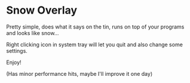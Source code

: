 # Snow Overlay
Pretty simple, does what it says on the tin, runs on top of your programs and looks like snow...

Right clicking icon in system tray will let you quit and also change some settings.

Enjoy!

(Has minor performance hits, maybe I'll improve it one day)
